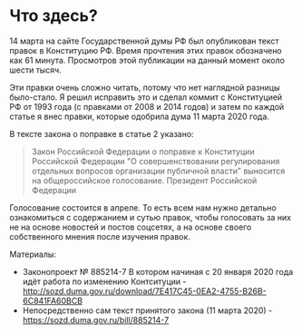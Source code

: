 # Что здесь?

14 марта на сайте Государственной думы РФ был опубликован текст правок в Конституцию РФ. Время прочтения этих правок обозначено как 61 минута. Просмотров этой публикации на данный момент около шести тысяч.

Эти правки очень сложно читать, потому что нет наглядной разницы было-стало. Я решил исправить это и сделал коммит с Конституцией РФ от 1993 года (с правками от 2008 и 2014 годов) и затем по каждой статье я внес правки, которые одобрила дума 11 марта 2020 года.

В тексте закона о поправке в статье 2 указано:

> Закон Российской Федерации о поправке к Конституции Российской Федерации "О совершенствовании регулирования отдельных вопросов организации публичной власти" выносится на общероссийское голосование.
> Президент Российской Федерации

Голосование состоится в апреле. То есть всем нам нужно детально ознакомиться с содержанием и сутью правок, чтобы голосовать за них не на основе новостей и постов соцсетях, а на основе своего собственного мнения после изучения правок.

Материалы:
 * Законопроект № 885214-7 В котором начиная с 20 января 2020 года идёт работа по изменению Контситуции - http://sozd.duma.gov.ru/download/7E417C45-0EA2-4755-B26B-6C841FA60BCB
 * Непосредственно сам текст принятого закона (11 марта 2020) - https://sozd.duma.gov.ru/bill/885214-7
